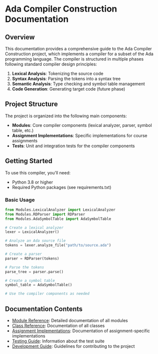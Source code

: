 # Ada Compiler Construction Documentation

## Overview

This documentation provides a comprehensive guide to the Ada Compiler Construction project, which implements a compiler for a subset of the Ada programming language. The compiler is structured in multiple phases following standard compiler design principles:

1. **Lexical Analysis**: Tokenizing the source code
2. **Syntax Analysis**: Parsing the tokens into a syntax tree
3. **Semantic Analysis**: Type checking and symbol table management
4. **Code Generation**: Generating target code (future phase)

## Project Structure

The project is organized into the following main components:

- **Modules**: Core compiler components (lexical analyzer, parser, symbol table, etc.)
- **Assignment Implementations**: Specific implementations for course assignments
- **Tests**: Unit and integration tests for the compiler components

## Getting Started

To use this compiler, you'll need:

- Python 3.8 or higher
- Required Python packages (see requirements.txt)

### Basic Usage

```python
from Modules.LexicalAnalyzer import LexicalAnalyzer
from Modules.RDParser import RDParser
from Modules.AdaSymbolTable import AdaSymbolTable

# Create a lexical analyzer
lexer = LexicalAnalyzer()

# Analyze an Ada source file
tokens = lexer.analyze_file("path/to/source.ada")

# Create a parser
parser = RDParser(tokens)

# Parse the tokens
parse_tree = parser.parse()

# Create a symbol table
symbol_table = AdaSymbolTable()

# Use the compiler components as needed
```

## Documentation Contents

- [Module Reference](modules.md): Detailed documentation of all modules
- [Class Reference](classes.md): Documentation of all classes
- [Assignment Implementations](assignments.md): Documentation of assignment-specific implementations
- [Testing Guide](testing.md): Information about the test suite
- [Development Guide](development.md): Guidelines for contributing to the project
